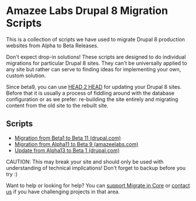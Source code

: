 Amazee Labs Drupal 8 Migration Scripts
==========

This is a collection of scripts we have used to migrate Drupal 8 production websites from Alpha to Beta Releases.

Don't expect drop-in solutions! These scripts are designed to do individual migrations for particular Drupal 8 sites. They can't be universally applied to any site but rather can serve to finding ideas for implementing your own, custom solution.

Since beta9, you can use [HEAD 2 HEAD](https://www.drupal.org/project/head2head) for updating your Drupal 8 sites. Before that it is usually a process of fiddling around with the database configuration or as we prefer: re-building the site entirely and migrating content from the old site to the rebuilt site.

## Scripts

* [Migration from Beta1 to Beta 11 (drupal.com)](migrate_beta1_beta11.php)
* [Migration from Alpha11 to Beta 9 (amazeelabs.com)](migrate_alpha11_beta9.php)
* [Update from Alpha13 to Beta 1 (drupal.com)](update_alpha13_beta1.php)

CAUTION: This may break your site and should only be used with understanding of technical implications! Don't forget to backup before you try :)

Want to help or looking for help? You can [support Migrate in Core](https://groups.drupal.org/node/422253) or [contact us](http://www.amazeelabs.com/en/contact) if you have challenging projects in that area.
